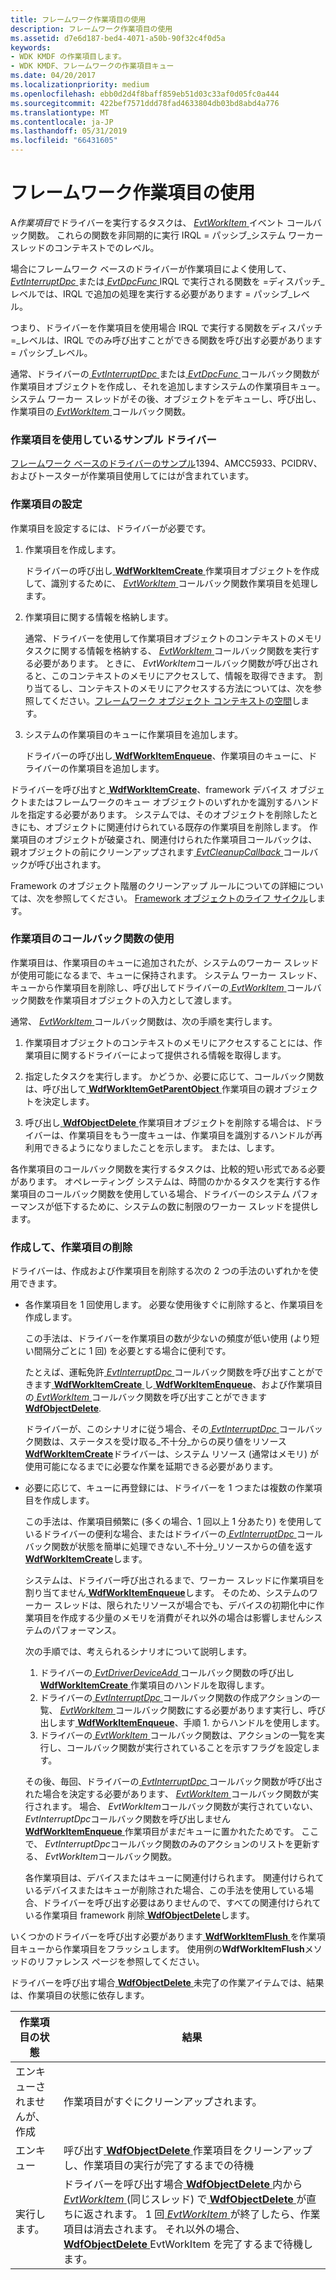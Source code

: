 ```yaml
---
title: フレームワーク作業項目の使用
description: フレームワーク作業項目の使用
ms.assetid: d7e6d187-bed4-4071-a50b-90f32c4f0d5a
keywords:
- WDK KMDF の作業項目します。
- WDK KMDF、フレームワークの作業項目キュー
ms.date: 04/20/2017
ms.localizationpriority: medium
ms.openlocfilehash: ebb0d2d4f8baff859eb51d03c33af0d05fc0a444
ms.sourcegitcommit: 422bef7571ddd78fad4633804db03bd8abd4a776
ms.translationtype: MT
ms.contentlocale: ja-JP
ms.lasthandoff: 05/31/2019
ms.locfileid: "66431605"
---
```

# <a name="using-framework-work-items"></a>フレームワーク作業項目の使用





A*作業項目*でドライバーを実行するタスクは、 [ *EvtWorkItem* ](https://msdn.microsoft.com/library/windows/hardware/ff541859)イベント コールバック関数。 これらの関数を非同期的に実行 IRQL = パッシブ\_システム ワーカー スレッドのコンテキストでのレベル。

場合にフレームワーク ベースのドライバーが作業項目によく使用して、 [ *EvtInterruptDpc* ](https://msdn.microsoft.com/library/windows/hardware/ff541721)または[ *EvtDpcFunc* ](https://msdn.microsoft.com/library/windows/hardware/ff541683) IRQL で実行される関数を =ディスパッチ\_レベルでは、IRQL で追加の処理を実行する必要があります = パッシブ\_レベル。

つまり、ドライバーを作業項目を使用場合 IRQL で実行する関数をディスパッチ =\_レベルは、IRQL でのみ呼び出すことができる関数を呼び出す必要があります = パッシブ\_レベル。

通常、ドライバーの[ *EvtInterruptDpc* ](https://msdn.microsoft.com/library/windows/hardware/ff541721)または[ *EvtDpcFunc* ](https://msdn.microsoft.com/library/windows/hardware/ff541683)コールバック関数が作業項目オブジェクトを作成し、それを追加しますシステムの作業項目キュー。 システム ワーカー スレッドがその後、オブジェクトをデキューし、呼び出し、作業項目の[ *EvtWorkItem* ](https://msdn.microsoft.com/library/windows/hardware/ff541859)コールバック関数。

### <a name="sample-drivers-that-use-work-items"></a>作業項目を使用しているサンプル ドライバー

[フレームワーク ベースのドライバーのサンプル](sample-kmdf-drivers.md)1394、AMCC5933、PCIDRV、およびトースターが作業項目使用してにはが含まれています。

### <a href="" id="ddk-setting-up-a-work-item-df"></a>作業項目の設定

作業項目を設定するには、ドライバーが必要です。

1.  作業項目を作成します。

    ドライバーの呼び出し[ **WdfWorkItemCreate** ](https://msdn.microsoft.com/library/windows/hardware/ff551201)作業項目オブジェクトを作成して、識別するために、 [ *EvtWorkItem* ](https://msdn.microsoft.com/library/windows/hardware/ff541859)コールバック関数作業項目を処理します。

2.  作業項目に関する情報を格納します。

    通常、ドライバーを使用して作業項目オブジェクトのコンテキストのメモリ タスクに関する情報を格納する、 [ *EvtWorkItem* ](https://msdn.microsoft.com/library/windows/hardware/ff541859)コールバック関数を実行する必要があります。 ときに、 *EvtWorkItem*コールバック関数が呼び出されると、このコンテキストのメモリにアクセスして、情報を取得できます。 割り当てるし、コンテキストのメモリにアクセスする方法については、次を参照してください。[フレームワーク オブジェクト コンテキストの空間](framework-object-context-space.md)します。

3.  システムの作業項目のキューに作業項目を追加します。

    ドライバーの呼び出し[ **WdfWorkItemEnqueue**](https://msdn.microsoft.com/library/windows/hardware/ff551203)、作業項目のキューに、ドライバーの作業項目を追加します。

ドライバーを呼び出すと[ **WdfWorkItemCreate**](https://msdn.microsoft.com/library/windows/hardware/ff551201)、framework デバイス オブジェクトまたはフレームワークのキュー オブジェクトのいずれかを識別するハンドルを指定する必要があります。 システムでは、そのオブジェクトを削除したときにも、オブジェクトに関連付けられている既存の作業項目を削除します。 作業項目のオブジェクトが破棄され、関連付けられた作業項目コールバックは、親オブジェクトの前にクリーンアップされます[ *EvtCleanupCallback* ](https://docs.microsoft.com/windows-hardware/drivers/ddi/content/wdfobject/nc-wdfobject-evt_wdf_object_context_cleanup)コールバックが呼び出されます。

Framework のオブジェクト階層のクリーンアップ ルールについての詳細については、次を参照してください。 [Framework オブジェクトのライフ サイクル](https://docs.microsoft.com/windows-hardware/drivers/wdf/framework-object-life-cycle)します。

### <a href="" id="ddk-using-the-work-item-callback-function-df"></a>作業項目のコールバック関数の使用

作業項目は、作業項目のキューに追加されたが、システムのワーカー スレッドが使用可能になるまで、キューに保持されます。 システム ワーカー スレッド、キューから作業項目を削除し、呼び出してドライバーの[ *EvtWorkItem* ](https://msdn.microsoft.com/library/windows/hardware/ff541859)コールバック関数を作業項目オブジェクトの入力として渡します。

通常、 [ *EvtWorkItem* ](https://msdn.microsoft.com/library/windows/hardware/ff541859)コールバック関数は、次の手順を実行します。

1.  作業項目オブジェクトのコンテキストのメモリにアクセスすることには、作業項目に関するドライバーによって提供される情報を取得します。

2.  指定したタスクを実行します。 かどうか、必要に応じて、コールバック関数は、呼び出して[ **WdfWorkItemGetParentObject** ](https://msdn.microsoft.com/library/windows/hardware/ff551207)作業項目の親オブジェクトを決定します。

3.  呼び出し[ **WdfObjectDelete** ](https://msdn.microsoft.com/library/windows/hardware/ff548734)作業項目オブジェクトを削除する場合は、ドライバーは、作業項目をもう一度キューは、作業項目を識別するハンドルが再利用できるようになりましたことを示します。 または、します。

各作業項目のコールバック関数を実行するタスクは、比較的短い形式である必要があります。 オペレーティング システムは、時間のかかるタスクを実行する作業項目のコールバック関数を使用している場合、ドライバーのシステム パフォーマンスが低下するために、システムの数に制限のワーカー スレッドを提供します。

### <a href="" id="ddk-creating-and-deleting-work-items-df"></a>作成して、作業項目の削除

ドライバーは、作成および作業項目を削除する次の 2 つの手法のいずれかを使用できます。

-   各作業項目を 1 回使用します。 必要な使用後すぐに削除すると、作業項目を作成します。

    この手法は、ドライバーを作業項目の数が少ないの頻度が低い使用 (より短い間隔分ごとに 1 回) を必要とする場合に便利です。

    たとえば、運転免許[ *EvtInterruptDpc* ](https://msdn.microsoft.com/library/windows/hardware/ff541721)コールバック関数を呼び出すことができます[ **WdfWorkItemCreate** ](https://msdn.microsoft.com/library/windows/hardware/ff551201)し[ **WdfWorkItemEnqueue**](https://msdn.microsoft.com/library/windows/hardware/ff551203)、および作業項目の[ *EvtWorkItem* ](https://msdn.microsoft.com/library/windows/hardware/ff541859)コールバック関数を呼び出すことができます[ **WdfObjectDelete**](https://msdn.microsoft.com/library/windows/hardware/ff548734).

    ドライバーが、このシナリオに従う場合、その[ *EvtInterruptDpc* ](https://msdn.microsoft.com/library/windows/hardware/ff541721)コールバック関数は、ステータスを受け取る\_不十分\_からの戻り値をリソース[ **WdfWorkItemCreate**](https://msdn.microsoft.com/library/windows/hardware/ff551201)ドライバーは、システム リソース (通常はメモリ) が使用可能になるまでに必要な作業を延期できる必要があります。

-   必要に応じて、キューに再登録には、ドライバーを 1 つまたは複数の作業項目を作成します。

    この手法は、作業項目頻繁に (多くの場合、1 回以上 1 分あたり) を使用しているドライバーの便利な場合、またはドライバーの[ *EvtInterruptDpc* ](https://msdn.microsoft.com/library/windows/hardware/ff541721)コールバック関数が状態を簡単に処理できない\_不十分\_リソースからの値を返す[ **WdfWorkItemCreate**](https://msdn.microsoft.com/library/windows/hardware/ff551201)します。

    システムは、ドライバー呼び出されるまで、ワーカー スレッドに作業項目を割り当てません[ **WdfWorkItemEnqueue**](https://msdn.microsoft.com/library/windows/hardware/ff551203)します。 そのため、システムのワーカー スレッドは、限られたリソースが場合でも、デバイスの初期化中に作業項目を作成する少量のメモリを消費がそれ以外の場合は影響しませんシステムのパフォーマンス。

    次の手順では、考えられるシナリオについて説明します。

    1.  ドライバーの[ *EvtDriverDeviceAdd* ](https://msdn.microsoft.com/library/windows/hardware/ff541693)コールバック関数の呼び出し[ **WdfWorkItemCreate** ](https://msdn.microsoft.com/library/windows/hardware/ff551201)作業項目のハンドルを取得します。
    2.  ドライバーの[ *EvtInterruptDpc* ](https://msdn.microsoft.com/library/windows/hardware/ff541721)コールバック関数の作成アクションの一覧、 [ *EvtWorkItem* ](https://msdn.microsoft.com/library/windows/hardware/ff541859)コールバック関数にする必要があります実行し、呼び出します[ **WdfWorkItemEnqueue**](https://msdn.microsoft.com/library/windows/hardware/ff551203)、手順 1. からハンドルを使用します。
    3.  ドライバーの[ *EvtWorkItem* ](https://msdn.microsoft.com/library/windows/hardware/ff541859)コールバック関数は、アクションの一覧を実行し、コールバック関数が実行されていることを示すフラグを設定します。

    その後、毎回、ドライバーの[ *EvtInterruptDpc* ](https://msdn.microsoft.com/library/windows/hardware/ff541721)コールバック関数が呼び出された場合を決定する必要があります、 [ *EvtWorkItem* ](https://msdn.microsoft.com/library/windows/hardware/ff541859)コールバック関数が実行されます。 場合、 *EvtWorkItem*コールバック関数が実行されていない、 *EvtInterruptDpc*コールバック関数を呼び出しません[ **WdfWorkItemEnqueue** ](https://msdn.microsoft.com/library/windows/hardware/ff551203)作業項目がまだキューに置かれたためです。 ここで、 *EvtInterruptDpc*コールバック関数のみのアクションのリストを更新する、 *EvtWorkItem*コールバック関数。

    各作業項目は、デバイスまたはキューに関連付けられます。 関連付けられているデバイスまたはキューが削除された場合、この手法を使用している場合、ドライバーを呼び出す必要はありませんので、すべての関連付けられている作業項目 framework 削除[ **WdfObjectDelete**](https://msdn.microsoft.com/library/windows/hardware/ff548734)します。

いくつかのドライバーを呼び出す必要があります[ **WdfWorkItemFlush** ](https://msdn.microsoft.com/library/windows/hardware/ff551204)を作業項目キューから作業項目をフラッシュします。 使用例の**WdfWorkItemFlush**メソッドのリファレンス ページを参照してください。

ドライバーを呼び出す場合[ **WdfObjectDelete** ](https://docs.microsoft.com/windows-hardware/drivers/ddi/content/wdfobject/nf-wdfobject-wdfobjectdelete)未完了の作業アイテムでは、結果は、作業項目の状態に依存します。

|作業項目の状態|結果|
|-|-|
|エンキューされませんが、作成|作業項目がすぐにクリーンアップされます。|
|エンキュー|呼び出す[ **WdfObjectDelete** ](https://docs.microsoft.com/windows-hardware/drivers/ddi/content/wdfobject/nf-wdfobject-wdfobjectdelete)作業項目をクリーンアップし、作業項目の実行が完了するまでの待機|
|実行します。|ドライバーを呼び出す場合[ **WdfObjectDelete** ](https://docs.microsoft.com/windows-hardware/drivers/ddi/content/wdfobject/nf-wdfobject-wdfobjectdelete)内から[ *EvtWorkItem* ](https://docs.microsoft.com/windows-hardware/drivers/ddi/content/wdfworkitem/nc-wdfworkitem-evt_wdf_workitem) (同じスレッド) で[ **WdfObjectDelete** ](https://docs.microsoft.com/windows-hardware/drivers/ddi/content/wdfobject/nf-wdfobject-wdfobjectdelete)が直ちに返されます。 1 回[ *EvtWorkItem* ](https://docs.microsoft.com/windows-hardware/drivers/ddi/content/wdfworkitem/nc-wdfworkitem-evt_wdf_workitem)が終了したら、作業項目は消去されます。  それ以外の場合、 [ **WdfObjectDelete** ](https://docs.microsoft.com/windows-hardware/drivers/ddi/content/wdfobject/nf-wdfobject-wdfobjectdelete) EvtWorkItem を完了するまで待機します。|

 





